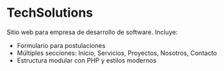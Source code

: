 # TechSolutions

Sitio web para empresa de desarrollo de software. Incluye:

- Formulario para postulaciones
- Múltiples secciones: Inicio, Servicios, Proyectos, Nosotros, Contacto
- Estructura modular con PHP y estilos modernos
